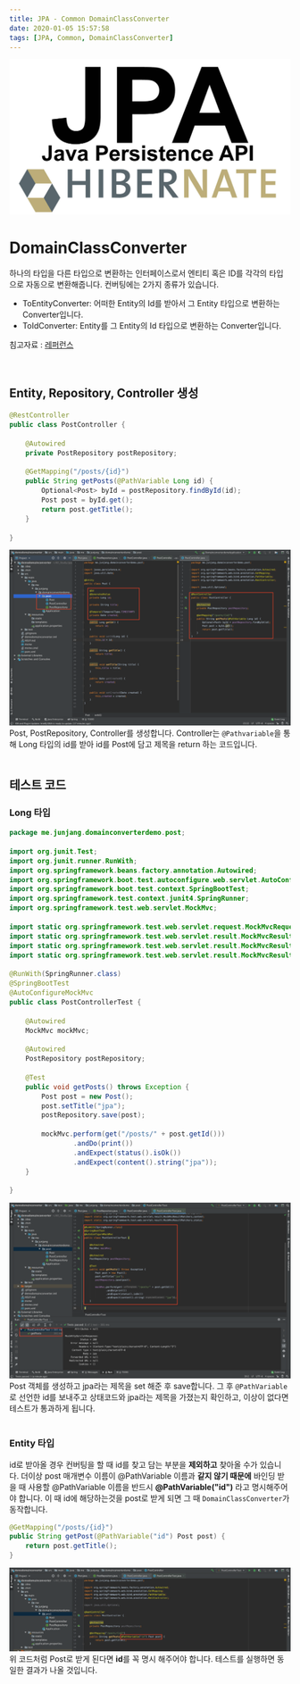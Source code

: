 ```yaml
---
title: JPA - Common DomainClassConverter
date: 2020-01-05 15:57:58
tags: [JPA, Common, DomainClassConverter]
---
```


![images](../../images//jpa/jpa.jpg)<br/>

# DomainClassConverter

하나의 타입을 다른 타입으로 변환하는 인터페이스로서 엔티티 혹은 ID를 각각의 타입으로 자동으로 변환해줍니다. 컨버팅에는 2가지 종류가 있습니다.

- ToEntityConverter: 어떠한 Entity의 Id를 받아서 그 Entity 타입으로 변환하는 Converter입니다.
- ToIdConverter: Entity를 그 Entity의 Id 타입으로 변환하는 Converter입니다.

침고자료 : [레퍼런스](https://docs.spring.io/spring-framework/docs/current/javadoc-api/org/springframework/core/convert/converter/Converter.html)

<br/>

## Entity, Repository, Controller 생성

```java
@RestController
public class PostController {

    @Autowired
    private PostRepository postRepository;

    @GetMapping("/posts/{id}")
    public String getPosts(@PathVariable Long id) {
        Optional<Post> byId = postRepository.findById(id);
        Post post = byId.get();
        return post.getTitle();
    }

}
```

![converter](../../images//jpa/domainconverter/con1.png) Post, PostRepository, Controller를 생성합니다.
Controller는 `@Pathvariable`을 통해 Long 타입의 id를 받아 id를 Post에 담고 제목을 return 하는 코드입니다.<br/>
<br/>

## 테스트 코드

### Long 타입

```java
package me.junjang.domainconverterdemo.post;

import org.junit.Test;
import org.junit.runner.RunWith;
import org.springframework.beans.factory.annotation.Autowired;
import org.springframework.boot.test.autoconfigure.web.servlet.AutoConfigureMockMvc;
import org.springframework.boot.test.context.SpringBootTest;
import org.springframework.test.context.junit4.SpringRunner;
import org.springframework.test.web.servlet.MockMvc;

import static org.springframework.test.web.servlet.request.MockMvcRequestBuilders.get;
import static org.springframework.test.web.servlet.result.MockMvcResultHandlers.print;
import static org.springframework.test.web.servlet.result.MockMvcResultMatchers.content;
import static org.springframework.test.web.servlet.result.MockMvcResultMatchers.status;

@RunWith(SpringRunner.class)
@SpringBootTest
@AutoConfigureMockMvc
public class PostControllerTest {

    @Autowired
    MockMvc mockMvc;

    @Autowired
    PostRepository postRepository;

    @Test
    public void getPosts() throws Exception {
        Post post = new Post();
        post.setTitle("jpa");
        postRepository.save(post);

        mockMvc.perform(get("/posts/" + post.getId()))
                .andDo(print())
                .andExpect(status().isOk())
                .andExpect(content().string("jpa"));
    }

}
```

![converter](../../images//jpa/domainconverter/con3.png) Post 객체를 생성하고 jpa라는 제목을 set 해준 후 save합니다. 그 후 `@PathVariable`로 선언한 id를 보내주고 상태코드와 jpa라는 제목을 가졌는지 확인하고, 이상이 없다면 테스트가 통과하게 됩니다.<br/>
<br/>

### Entity 타입

id로 받아올 경우 컨버팅을 할 때 id를 찾고 담는 부분을 **제외하고** 찾아올 수가 있습니다.
더이상 post 매개변수 이름이 @PathVariable 이름과 **같지 않기 때문에** 바인딩 받을 때 사용할 @PathVariable 이름을 반드시 **@PathVariable("id")** 라고 명시해주어야 합니다.
이 때 id에 해당하는것을 post로 받게 되면 그 때 `DomainClassConverter`가 동작합니다.

```java
@GetMapping("/posts/{id}")
public String getPost(@PathVariable("id") Post post) {
    return post.getTitle();
}
```

![converter](../../images//jpa/domainconverter/con4.png) 위 코드처럼 Post로 받게 된다면 **id**를 꼭 명시 해주어야 합니다. 테스트를 실행하면 동일한 결과가 나올 것입니다.<br/>
